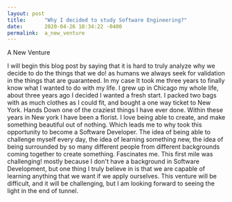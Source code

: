 ```yaml
---
layout: post
title:      "Why I decided to study Software Engineering?"
date:       2020-04-26 18:34:22 -0400
permalink:  a_new_venture
---
```


A New Venture 

   I will begin this blog post by saying that it is hard to truly analyze why we decide to do the things that we do! as humans we always seek for validation in the things that are guaranteed. In my case It took me three years to finally know what I wanted to do with my life. I grew up in Chicago my whole life, about three years ago I decided I wanted a fresh start. I packed two bags with as much clothes as I could fit, and bought a one way ticket to New York. Hands Down one of the craziest things I have ever done. Within these years in New york I have been a florist. I love being able to create, and make something beautiful out of nothing. 
	 Which leads me to why took this opportunity to become a Software Developer. The idea of being able to challenge myself every day, the idea of learning something new, the idea of being surrounded by so many different people from different backgrounds coming together to create something. Fascinates me. This first mile was challenging! mostly because I don't have a background in Software Development, but one thing I truly believe in is that we are capable of learning anything that we want if we apply ourselves. This venture will be difficult, and it will be challenging, but I am looking forward to seeing the light in the end of tunnel. 
